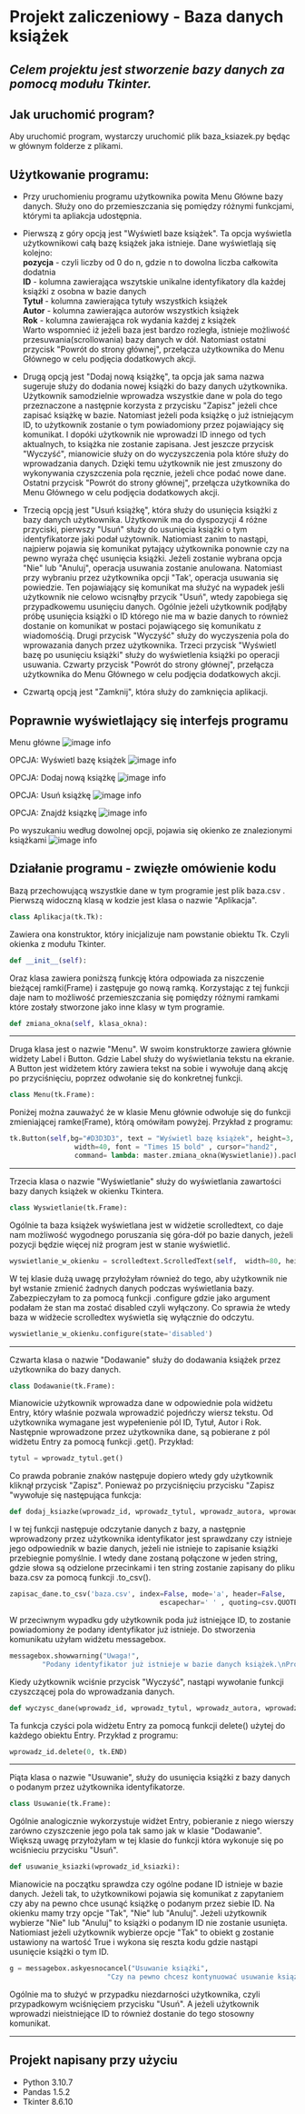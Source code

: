 # Projekt zaliczeniowy - Baza danych książek 

## *Celem projektu jest stworzenie bazy danych za pomocą modułu Tkinter.*

## Jak uruchomić program?

Aby uruchomić program, wystarczy uruchomić plik baza_ksiazek.py będąc w głównym folderze z plikami.

## Użytkowanie programu:

- Przy uruchomieniu programu użytkownika powita Menu Główne bazy danych. Służy ono do
  przemieszczania się pomiędzy różnymi funkcjami, którymi ta apliakcja udostępnia.

- Pierwszą z góry opcją jest "Wyświetl baze książek". Ta opcja wyświetla użytkownikowi
  całą bazę książek jaka istnieje. Dane wyświetlają się kolejno: \
  **pozycja** - czyli liczby od 0 do n, gdzie n to dowolna liczba całkowita dodatnia \
  **ID** - kolumna zawierająca wszytskie unikalne identyfikatory dla każdej 
    książki z osobna w bazie danych \
  **Tytuł** - kolumna zawierająca tytuły wszystkich książek \
  **Autor** - kolumna zawierająca autorów wszystkich książek \
  **Rok** - kolumna zawierająca rok wydania każdej z książek \
  Warto wspomnieć iż jeżeli baza jest bardzo rozległa, istnieje możliwość 
  przesuwania(scrollowania) bazy danych w dół. Natomiast ostatni przycisk 
  "Powrót do strony głównej", przełącza użytkownika do Menu
  Głównego w celu podjęcia dodatkowych akcji.

- Drugą opcją jest "Dodaj nową książkę", ta opcja jak sama nazwa sugeruje służy
  do dodania nowej książki do bazy danych użytkownika. Użytkownik samodzielnie 
  wprowadza wszystkie dane w pola do tego przeznaczone a następnie korzysta z
  przycisku "Zapisz" jeżeli chce zapisać książkę w bazie. Natomiast jeżeli poda 
  książkę o już istniejącym ID, to użytkownik zostanie o tym powiadomiony przez
  pojawiający się komunikat. I dopóki użytkownik nie wprowadzi ID innego od tych 
  aktualnych, to książka nie zostanie zapisana.
  Jest jeszcze przycisk "Wyczyść", mianowicie służy on do wyczyszczenia pola 
  które służy do wprowadzania danych. Dzięki temu użytkownik nie jest zmuszony
  do wykonywania czyszczenia pola ręcznie, jeżeli chce podać nowe dane.
  Ostatni przycisk "Powrót do strony głównej", przełącza użytkownika do Menu
  Głównego w celu podjęcia dodatkowych akcji.

- Trzecią opcją jest "Usuń książkę", która służy do usunięcia książki z bazy
  danych użytkownika. Użytkownik ma do dyspozycji 4 różne przyciski, pierwszy 
  "Usuń" służy do usunięcia książki o tym identyfikatorze jaki podał użytownik.
  Natiomiast zanim to nastąpi, najpierw pojawia się komunikat pytający użytkownika 
  ponownie czy na pewno wyraża chęć usunięcia książki. Jeżeli zostanie wybrana 
  opcja "Nie" lub "Anuluj", operacja usuwania zostanie anulowana. Natomiast
  przy wybraniu przez użytkownika opcji "Tak', operacja usuwania się powiedzie.
  Ten pojawiający się komunikat ma służyć na wypadek jeśli użytkownik nie celowo 
  wcisnąłby przycik "Usuń", wtedy zapobiega się przypadkowemu usunięciu danych.
  Ogólnie jeżeli użytkownik podjłąby próbę usunięcia książki o ID którego
  nie ma w bazie danych to również dostanie on komunikat w postaci pojawiącego
  się komunikatu z wiadomośćią.
  Drugi przycisk "Wyczyść" służy do wyczyszenia pola do wprowazania danych
  przez użytkownika.
  Trzeci przycisk "Wyświetl bazę po usunięciu książki" służy do 
  wyświetlenia książki po operacji usuwania.
  Czwarty przycisk "Powrót do strony głównej", przełącza użytkownika do Menu
  Głównego w celu podjęcia dodatkowych akcji.

- Czwartą opcją jest "Zamknij", która służy do zamknięcia aplikacji.

## Poprawnie wyświetlający się interfejs programu
Menu główne
![image info](./interfejs/1.png)

OPCJA: Wyświetl bazę książek
![image info](./interfejs/2.png)

OPCJA: Dodaj nową książkę
![image info](./interfejs/3.png)

OPCJA: Usuń książkę
![image info](./interfejs/4.png)

OPCJA: Znajdź ksiązkę
![image info](./interfejs/5.png)

Po wyszukaniu według dowolnej opcji, pojawia się okienko ze znalezionymi książkami
![image info](./interfejs/6.png)

## Działanie programu - zwięzłe omówienie kodu

Bazą przechowującą wszystkie dane w tym programie jest plik
baza.csv .
Pierwszą widoczną klasą w kodzie jest klasa o nazwie "Aplikacja".
```python
class Aplikacja(tk.Tk):
```
Zawiera ona konstruktor, który inicjalizuje nam powstanie obiektu Tk.
Czyli okienka z modułu Tkinter.
```python
def __init__(self):
```
Oraz klasa zawiera poniższą funkcję która odpowiada za niszczenie bieżącej 
ramki(Frame) i zastępuje go nową ramką. Korzystając z tej funkcji
daje nam to możliwość przemieszczania się pomiędzy różnymi ramkami które 
zostały stworzone jako inne klasy w tym programie.
```python
def zmiana_okna(self, klasa_okna):
```
---

Druga klasa jest o nazwie "Menu". W swoim konstruktorze zawiera głównie
widżety Label i Button. Gdzie Label służy do wyświetlania tekstu na
ekranie. A Button jest widżetem który zawiera tekst na sobie i wywołuje 
daną akcję po przyciśnięciu, poprzez odwołanie się do konkretnej funkcji.
```python
class Menu(tk.Frame):
```
Poniżej można zauważyć że w klasie Menu głównie odwołuje się do funkcji
zmieniającej ramke(Frame), którą omówiłam powyżej. 
Przykład z programu:
```python
tk.Button(self,bg="#D3D3D3", text = "Wyświetl bazę książek", height=3, 
                width=40, font = "Times 15 bold" , cursor="hand2", 
                command= lambda: master.zmiana_okna(Wyswietlanie)).pack()
```
---

Trzecia klasa o nazwie "Wyświetlanie" służy do wyświetlania zawartości
bazy danych książek w okienku Tkintera. 
```python
class Wyswietlanie(tk.Frame):
```
Ogólnie ta baza książek wyświetlana jest w widżetie scrolledtext, co daje nam 
możliwość wygodnego poruszania się góra-dół po bazie danych, jeżeli pozycji 
będzie więcej niż program jest w stanie wyświetlić.
```python
wyswietlanie_w_okienku = scrolledtext.ScrolledText(self,  width=80, height=29)
```
W tej klasie dużą uwagę przyłożyłam również do tego, aby użytkownik nie był wstanie 
zmienić żadnych danych podczas wyświetlania bazy. Zabezpieczyłam to za pomocą funkcji
.configure gdzie jako argument podałam że stan ma zostać disabled czyli wyłączony.
Co sprawia że wtedy baza w widżecie scrolledtex wyświetla się wyłącznie do odczytu.
```python
wyswietlanie_w_okienku.configure(state='disabled')
```
---

Czwarta klasa o nazwie "Dodawanie" służy do dodawania książek przez użytkownika
do bazy danych.
```python
class Dodawanie(tk.Frame):
```
Mianowicie użytkownik wprowadza dane w odpowiednie pola widżetu Entry, który właśnie
pozwala wprowadzić pojedńczy wiersz tekstu. Od użytkownika wymagane jest wypełenienie
pól ID, Tytuł, Autor i Rok. Następnie wprowadzone przez użytkownika dane, są pobierane 
z pól widżetu Entry za pomocą funkcji .get(). Przykład:
```python
tytul = wprowadz_tytul.get()
```
Co prawda pobranie znaków następuje dopiero wtedy gdy użytkownik kliknął przycisk "Zapisz".
Ponieważ po przyciśnięciu przycisku "Zapisz "wywołuje się następująca funkcja:
```python
def dodaj_ksiazke(wprowadz_id, wprowadz_tytul, wprowadz_autora, wprowadz_rok):
```
I w tej funkcji następuje odczytanie danych z bazy, a następnie wprowadzony przez 
użytkownika identyfikator jest sprawdzany czy istnieje jego odpowiednik w bazie
danych, jeżeli nie istnieje to zapisanie książki przebiegnie pomyślnie.
I wtedy dane zostaną połączone w jeden string, gdzie słowa są odzielone przecinkami
i ten string zostanie zapisany do pliku baza.csv za pomocą funkcji .to_csv().
```python
zapisac_dane.to_csv('baza.csv', index=False, mode='a', header=False, 
                                     escapechar=' ' , quoting=csv.QUOTE_NONE)
```
W przeciwnym wypadku gdy użytkownik poda już istniejące ID, to zostanie powiadomiony 
że podany identyfikator już istnieje. Do stworzenia komunikatu użyłam widżetu messagebox.
```python
messagebox.showwarning("Uwaga!",
        "Podany identyfikator już istnieje w bazie danych książek.\nProsimy o podanie innego ID!")
```
Kiedy użytkownik wciśnie przycisk "Wyczyść", nastąpi wywołanie funkcji czyszczącej
pola do wprowadzania danych.
```python
def wyczysc_dane(wprowadz_id, wprowadz_tytul, wprowadz_autora, wprowadz_rok):
```
Ta funkcja czyści pola widżetu Entry za pomocą funkcji delete() użytej do każdego
obiektu Entry.
Przykład z programu:
```python
wprowadz_id.delete(0, tk.END)
```
---

Piąta klasa o nazwie "Usuwanie", służy do usunięcia książki z bazy danych
o podanym przez użytkownika identyfikatorze.
```python
class Usuwanie(tk.Frame):
```
Ogólnie analogicznie wykorzystuje widżet Entry, pobieranie z niego wierszy
zarówno czyszczenie jego pola tak samo jak w klasie "Dodawanie".
Większą uwagę przyłożyłam w tej klasie do funkcji która wykonuje się
po wciśnieciu przycisku "Usuń".
```python
def usuwanie_ksiazki(wprowadz_id_ksiazki):
```
Mianowicie na początku sprawdza czy ogólne podane ID istnieje w bazie danych.
Jeżeli tak, to użytkownikowi pojawia się komunikat z zapytaniem czy aby na pewno
chce usunąć książkę o podanym przez siebie ID. Na okienku mamy trzy opcje
"Tak", "Nie" lub "Anuluj". Jeżeli użytkownik wybierze "Nie" lub "Anuluj"
to książki o podanym ID nie zostanie usunięta. Natiomiast jeżeli użytkownik 
wybierze opcje "Tak" to obiekt g zostanie ustawiony na wartość True i wykona się 
reszta kodu gdzie nastąpi usunięcie książki o tym ID.
```python
g = messagebox.askyesnocancel("Usuwanie książki", 
                        "Czy na pewno chcesz kontynuować usuwanie książki z bazy?")
```
Ogólnie ma to służyć w przypadku niezdarności użytkownika, czyli przypadkowym 
wciśnięciem przycisku "Usuń". 
A jeżeli użytkownik wprowadzi nieistniejące ID to również dostanie do tego 
stosowny komunikat.

---

## Projekt napisany przy użyciu
- Python 3.10.7 
- Pandas 1.5.2
- Tkinter 8.6.10
